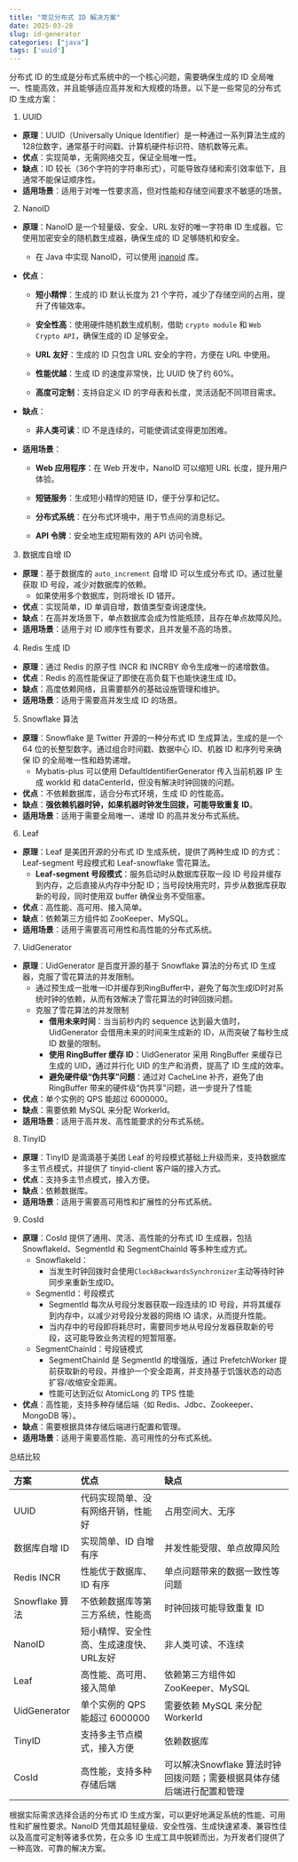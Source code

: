 ```yaml
---
title: "常见分布式 ID 解决方案"
date: 2025-03-28
slug: id-generator
categories: ["java"]
tags: ['uuid']
---
```


分布式 ID 的生成是分布式系统中的一个核心问题，需要确保生成的 ID 全局唯一、性能高效，并且能够适应高并发和大规模的场景。以下是一些常见的分布式 ID 生成方案：

1. UUID

- **原理**：UUID（Universally Unique Identifier）是一种通过一系列算法生成的128位数字，通常基于时间戳、计算机硬件标识符、随机数等元素。
- **优点**：实现简单，无需网络交互，保证全局唯一性。
- **缺点**：ID 较长（36个字符的字符串形式），可能导致存储和索引效率低下，且通常不能保证顺序性。
- **适用场景**：适用于对唯一性要求高，但对性能和存储空间要求不敏感的场景。

2. NanoID

- **原理**：NanoID 是一个轻量级、安全、URL 友好的唯一字符串 ID 生成器。它使用加密安全的随机数生成器，确保生成的 ID 足够随机和安全。
  - 在 Java 中实现 NanoID，可以使用 [jnanoid](https://github.com/aventrix/jnanoid/) 库。

- **优点**：

  - **短小精悍**：生成的 ID 默认长度为 21 个字符，减少了存储空间的占用，提升了传输效率。

  - **安全性高**：使用硬件随机数生成机制，借助 `crypto module` 和 `Web Crypto API`，确保生成的 ID 足够安全。

  - **URL 友好**：生成的 ID 只包含 URL 安全的字符，方便在 URL 中使用。

  - **性能优越**：生成 ID 的速度非常快，比 UUID 快了约 60%。

  - **高度可定制**：支持自定义 ID 的字母表和长度，灵活适配不同项目需求。

- **缺点**：
  - **非人类可读**：ID 不是连续的，可能使调试变得更加困难。

- **适用场景**：

  - **Web 应用程序**：在 Web 开发中，NanoID 可以缩短 URL 长度，提升用户体验。

  - **短链服务**：生成短小精悍的短链 ID，便于分享和记忆。

  - **分布式系统**：在分布式环境中，用于节点间的消息标记。

  - **API 令牌**：安全地生成短期有效的 API 访问令牌。

3. 数据库自增 ID

- **原理**：基于数据库的 `auto_increment` 自增 ID 可以生成分布式 ID。通过批量获取 ID 号段，减少对数据库的依赖。
  - 如果使用多个数据库，则将增长 ID 错开。
- **优点**：实现简单，ID 单调自增，数值类型查询速度快。
- **缺点**：在高并发场景下，单点数据库会成为性能瓶颈，且存在单点故障风险。
- **适用场景**：适用于对 ID 顺序性有要求，且并发量不高的场景。

4. Redis 生成 ID

- **原理**：通过 Redis 的原子性 INCR 和 INCRBY 命令生成唯一的递增数值。
- **优点**：Redis 的高性能保证了即使在高负载下也能快速生成 ID。
- **缺点**：高度依赖网络，且需要额外的基础设施管理和维护。
- **适用场景**：适用于需要高并发生成 ID 的场景。

5. Snowflake 算法

- **原理**：Snowflake 是 Twitter 开源的一种分布式 ID 生成算法，生成的是一个 64 位的长整型数字。通过组合时间戳、数据中心 ID、机器 ID 和序列号来确保 ID 的全局唯一性和趋势递增。
  - Mybatis-plus 可以使用 DefaultIdentifierGenerator 传入当前机器 IP 生成 workId 和 dataCenterId，但没有解决时钟回拨的问题。
- **优点**：不依赖数据库，适合分布式环境，生成 ID 的性能高。
- **缺点**：**强依赖机器时钟，如果机器时钟发生回拨，可能导致重复 ID**。
- **适用场景**：适用于需要全局唯一、递增 ID 的高并发分布式系统。

6. Leaf

- **原理**：Leaf 是美团开源的分布式 ID 生成系统，提供了两种生成 ID 的方式：Leaf-segment 号段模式和 Leaf-snowflake 雪花算法。
  - **Leaf-segment 号段模式**：服务启动时从数据库获取一段 ID 号段并缓存到内存，之后直接从内存中分配 ID；当号段快用完时，异步从数据库获取新的号段，同时使用双 buffer 确保业务不受阻塞。
- **优点**：高性能、高可用、接入简单。
- **缺点**：依赖第三方组件如 ZooKeeper、MySQL。
- **适用场景**：适用于需要高可用性和高性能的分布式系统。

7. UidGenerator

- **原理**：UidGenerator 是百度开源的基于 Snowflake 算法的分布式 ID 生成器，克服了雪花算法的并发限制。
  - 通过预生成一批唯一ID并缓存到RingBuffer中，避免了每次生成ID时对系统时钟的依赖，从而有效解决了雪花算法的时钟回拨问题。
  - 克服了雪花算法的并发限制
    - **借用未来时间**：当当前秒内的 sequence 达到最大值时，UidGenerator 会借用未来的时间来生成新的 ID，从而突破了每秒生成 ID 数量的限制。
    - **使用 RingBuffer 缓存 ID**：UidGenerator 采用 RingBuffer 来缓存已生成的 UID，通过并行化 UID 的生产和消费，提高了 ID 生成的效率。
    - **避免硬件级“伪共享”问题**：通过对 CacheLine 补齐，避免了由 RingBuffer 带来的硬件级“伪共享”问题，进一步提升了性能
- **优点**：单个实例的 QPS 能超过 6000000。
- **缺点**：需要依赖 MySQL 来分配 WorkerId。
- **适用场景**：适用于高并发、高性能要求的分布式系统。

8. TinyID

- **原理**：TinyID 是滴滴基于美团 Leaf 的号段模式基础上升级而来，支持数据库多主节点模式，并提供了 tinyid-client 客户端的接入方式。
- **优点**：支持多主节点模式，接入方便。
- **缺点**：依赖数据库。
- **适用场景**：适用于需要高可用性和扩展性的分布式系统。

9. CosId

- **原理**：CosId 提供了通用、灵活、高性能的分布式 ID 生成器，包括 SnowflakeId、SegmentId 和 SegmentChainId 等多种生成方式。
  - SnowflakeId：
    - 当发生时钟回拨时会使用`ClockBackwardsSynchronizer`主动等待时钟同步来重新生成ID。
  - SegmentId：号段模式
    - SegmentId 每次从号段分发器获取一段连续的 ID 号段，并将其缓存到内存中，以减少对号段分发器的网络 IO 请求，从而提升性能。
    - 当内存中的号段即将耗尽时，需要同步地从号段分发器获取新的号段，这可能导致业务流程的短暂阻塞。
  - SegmentChainId：号段链模式
    - SegmentChainId 是 SegmentId 的增强版，通过 PrefetchWorker 提前获取新的号段，并维护一个安全距离，并支持基于饥饿状态的动态扩容/收缩安全距离。
    - 性能可达到近似 AtomicLong 的 TPS 性能
- **优点**：高性能，支持多种存储后端（如 Redis、Jdbc、Zookeeper、MongoDB 等）。
- **缺点**：需要根据具体存储后端进行配置和管理。
- **适用场景**：适用于需要高性能、高可用性的分布式系统。

总结比较

| 方案           | 优点                                    | 缺点                                                         |
| :------------- | :-------------------------------------- | :----------------------------------------------------------- |
| UUID           | 代码实现简单、没有网络开销，性能好      | 占用空间大、无序                                             |
| 数据库自增 ID  | 实现简单、ID 自增有序                   | 并发性能受限、单点故障风险                                   |
| Redis INCR     | 性能优于数据库、ID 有序                 | 单点问题带来的数据一致性等问题                               |
| Snowflake 算法 | 不依赖数据库等第三方系统，性能高        | 时钟回拨可能导致重复 ID                                      |
| NanoID         | 短小精悍、安全性高、生成速度快、URL友好 | 非人类可读、不连续                                           |
| Leaf           | 高性能、高可用、接入简单                | 依赖第三方组件如 ZooKeeper、MySQL                            |
| UidGenerator   | 单个实例的 QPS 能超过 6000000           | 需要依赖 MySQL 来分配 WorkerId                               |
| TinyID         | 支持多主节点模式，接入方便              | 依赖数据库                                                   |
| CosId          | 高性能，支持多种存储后端                | 可以解决Snowflake 算法时钟回拨问题；需要根据具体存储后端进行配置和管理 |

根据实际需求选择合适的分布式 ID 生成方案，可以更好地满足系统的性能、可用性和扩展性要求。NanoID 凭借其超轻量级、安全性强、生成快速紧凑、兼容性佳以及高度可定制等诸多优势，在众多 ID 生成工具中脱颖而出，为开发者们提供了一种高效、可靠的解决方案。
